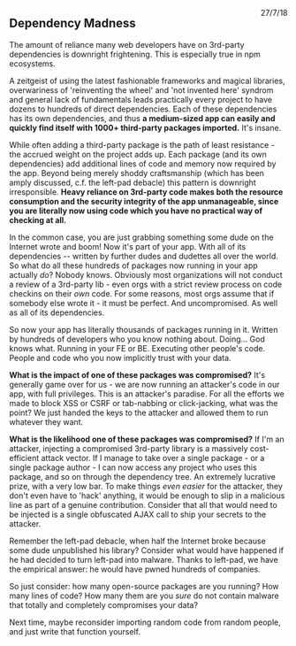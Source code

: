 <!-- {"created_at": "2018-07-27"} -->
<span style='float: right'> 27/7/18 </span>
## Dependency Madness

The amount of reliance many web developers have on 3rd-party dependencies is downright frightening. This is especially true in npm ecosystems.

A zeitgeist of using the latest fashionable frameworks and magical libraries, overwariness of 'reinventing the wheel' and 'not invented here' syndrom and general lack of fundamentals leads practically every project to have dozens to hundreds of direct dependencies. Each of these dependencies has its own dependencies, and thus **a medium-sized app can easily and quickly find itself with 1000+ third-party packages imported.** It's insane. 

While often adding a third-party package is the path of least resistance - the accrued weight on the project adds up. Each package (and its own dependencies) add additional lines of code and memory now required by the app. Beyond being merely shoddy craftsmanship (which has been amply discussed, c.f. the left-pad debacle) this pattern is downright irresponsible. **Heavy reliance on 3rd-party code makes both the resource consumption and the security integrity of the app unmanageable, since you are literally now using code which you have no practical way of checking at all.**

In the common case, you are just grabbing something some dude on the Internet wrote and boom! Now it's part of your app. With all of its dependencies -- written by further dudes and dudettes all over the world. So what do all these hundreds of packages now running in your app actually _do_? Nobody knows. Obviously most organizations will not conduct a review of a 3rd-party lib - even orgs with a strict review process on code checkins on their _own_ code. For some reasons, most orgs assume that if somebody else wrote it - it must be perfect. And uncompromised. As well as all of its dependencies. 

So now your app has literally thousands of packages running in it. Written by hundreds of developers who you know nothing about. Doing... God knows what. Running in your FE or BE. Executing other people's code. People and code who you now implicitly trust with your data. 

**What is the impact of one of these packages was compromised?** It's generally game over for us - we are now running an attacker's code in our app, with full privileges. This is an attacker's paradise. For all the efforts we made to block XSS or CSRF or tab-nabbing or click-jacking, what was the point? We just handed the keys to the attacker and allowed them to run whatever they want.

**What is the likelihood one of these packages was compromised?** If I'm an attacker, injecting a compromised 3rd-party library is a massively cost-efficient attack vector. If I manage to take over a single package - or a single package author - I can now access any project who uses this package, and so on through the dependency tree. An extremely lucrative prize, with a very low bar. To make things _even easier_ for the attacker, they don't even have to 'hack' anything, it would be enough to slip in a malicious line as part of a genuine contribution. Consider that all that would need to be injected is a single obfuscated AJAX call to ship your secrets to the attacker. 

Remember the left-pad debacle, when half the Internet broke because some dude unpublished his library? Consider what would have happened if he had decided to turn left-pad into malware. Thanks to left-pad, we have the empirical answer: he would have pwned hundreds of companies. 

So just consider: how many open-source packages are you running? How many lines of code? How many them are you _sure_ do not contain malware that totally and completely compromises your data?

Next time, maybe reconsider importing random code from random people, and just write that function yourself. 

